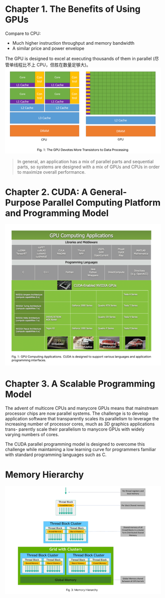# Chapter 1. The Benefits of Using GPUs

Compare to CPU:

- Much higher instruction throughput and memory bandwidth
- A similar price and power envelope

The GPU is designed to excel at executing thousands of them in parallel (尽管单线程比不上 CPU，但胜在数量足够大)。
![](Pasted%20image%2020230808155928.png)
> In general, an application has a mix of parallel parts and sequential parts, so systems are designed with a mix of GPUs and CPUs in order to maximize overall performance.

# Chapter 2. CUDA: A General-Purpose Parallel Computing Platform and Programming Model
![](Pasted%20image%2020230808161005.png)
# Chapter 3. A Scalable Programming Model

The advent of multicore CPUs and manycore GPUs means that mainstream processor chips are now parallel systems. The challenge is to develop application software that transparently scales its parallelism to leverage the increasing number of processor cores, much as 3D graphics applications trans- parently scale their parallelism to manycore GPUs with widely varying numbers of cores.

The CUDA parallel programming model is designed to overcome this challenge while maintaining a low learning curve for programmers familiar with standard programming languages such as C.


# Memory Hierarchy
![](Pasted%20image%2020230808171058.png)

